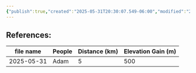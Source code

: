 ```yaml
---
{"publish":true,"created":"2025-05-31T20:30:07.549-06:00","modified":"2025-09-02T13:25:51.679-06:00","tags":["peak"],"cssclasses":""}
---
```


References:
- 

| file name  | People | Distance (km) | Elevation Gain (m) |
| ---------- | ------ | ------------- | ------------------ |
| 2025-05-31 |  Adam  |       5       |        500         |

